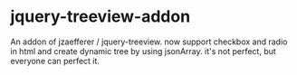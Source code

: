jquery-treeview-addon
=====================

 An addon of jzaefferer / jquery-treeview. now support checkbox and radio in html and create dynamic tree by using jsonArray. it's not perfect, but everyone can perfect it.
